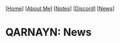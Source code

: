 <link rel="icon" href="https://demerci.github.io/qarnayn/favicon.ico">

[[Home](index.md)] [[About Me](ABOUT.md)] [[Notes](NOTES.md)] [[Discord](DISCORD.md)] [[News](news.md)]

# QARNAYN: News